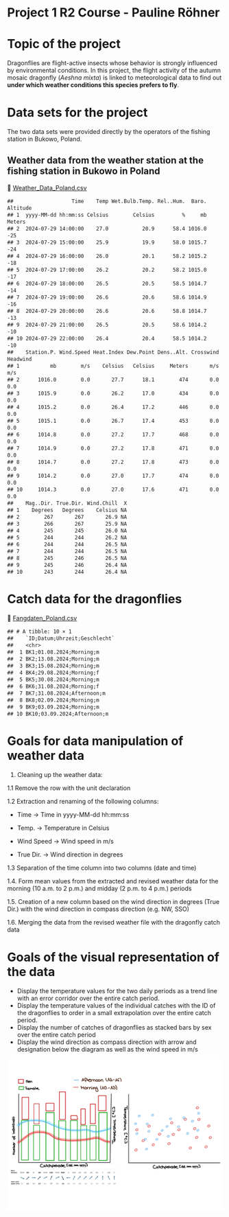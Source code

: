 # Project 1 R2 Course - Pauline Röhner

# Topic of the project

Dragonflies are flight-active insects whose behavior is strongly
influenced by environmental conditions. In this project, the flight
activity of the autumn mosaic dragonfly (*Aeshna mixta*) is linked to
meteorological data to find out **under which weather conditions this
species prefers to fly**.

# Data sets for the project

The two data sets were provided directly by the operators of the fishing
station in Bukowo, Poland.

## Weather data from the weather station at the fishing station in Bukowo in Poland

🔗
[Weather\_Data\_Poland.csv](https://github.com/Dr-Eberle-Zentrum/Data-projects-with-R-and-GitHub/blob/main/Projects/paula0013/Weather_Data_Poland.csv)

    ##                   Time    Temp Wet.Bulb.Temp. Rel..Hum.  Baro. Altitude
    ## 1  yyyy-MM-dd hh:mm:ss Celsius        Celsius         %     mb   Meters
    ## 2  2024-07-29 14:00:00    27.0           20.9      58.4 1016.0      -25
    ## 3  2024-07-29 15:00:00    25.9           19.9      58.0 1015.7      -24
    ## 4  2024-07-29 16:00:00    26.0           20.1      58.2 1015.2      -18
    ## 5  2024-07-29 17:00:00    26.2           20.2      58.2 1015.0      -17
    ## 6  2024-07-29 18:00:00    26.5           20.5      58.5 1014.7      -14
    ## 7  2024-07-29 19:00:00    26.6           20.6      58.6 1014.9      -16
    ## 8  2024-07-29 20:00:00    26.6           20.6      58.8 1014.7      -13
    ## 9  2024-07-29 21:00:00    26.5           20.5      58.6 1014.2      -10
    ## 10 2024-07-29 22:00:00    26.4           20.4      58.5 1014.2      -10
    ##    Station.P. Wind.Speed Heat.Index Dew.Point Dens..Alt. Crosswind Headwind
    ## 1          mb        m/s    Celsius   Celsius     Meters       m/s      m/s
    ## 2      1016.0        0.0       27.7      18.1        474       0.0      0.0
    ## 3      1015.9        0.0       26.2      17.0        434       0.0      0.0
    ## 4      1015.2        0.0       26.4      17.2        446       0.0      0.0
    ## 5      1015.1        0.0       26.7      17.4        453       0.0      0.0
    ## 6      1014.8        0.0       27.2      17.7        468       0.0      0.0
    ## 7      1014.9        0.0       27.2      17.8        471       0.0      0.0
    ## 8      1014.7        0.0       27.2      17.8        473       0.0      0.0
    ## 9      1014.2        0.0       27.0      17.7        474       0.0      0.0
    ## 10     1014.3        0.0       27.0      17.6        471       0.0      0.0
    ##    Mag..Dir. True.Dir. Wind.Chill  X
    ## 1    Degrees   Degrees    Celsius NA
    ## 2        267       267       26.9 NA
    ## 3        266       267       25.9 NA
    ## 4        245       245       26.0 NA
    ## 5        244       244       26.2 NA
    ## 6        244       244       26.5 NA
    ## 7        244       244       26.5 NA
    ## 8        245       246       26.5 NA
    ## 9        245       246       26.4 NA
    ## 10       243       244       26.4 NA

# Catch data for the dragonflies

🔗
[Fangdaten\_Poland.csv](https://github.com/Dr-Eberle-Zentrum/Data-projects-with-R-and-GitHub/blob/main/Projects/paula0013/Fangdaten_Poland.csv)

    ## # A tibble: 10 × 1
    ##    `ID;Datum;Uhrzeit;Geschlecht`
    ##    <chr>                        
    ##  1 BK1;01.08.2024;Morning;m     
    ##  2 BK2;13.08.2024;Morning;m     
    ##  3 BK3;15.08.2024;Morning;m     
    ##  4 BK4;29.08.2024;Morning;f     
    ##  5 BK5;30.08.2024;Morning;m     
    ##  6 BK6;31.08.2024;Morning;f     
    ##  7 BK7;31.08.2024;Afternoon;m   
    ##  8 BK8;02.09.2024;Morning;m     
    ##  9 BK9;03.09.2024;Morning;m     
    ## 10 BK10;03.09.2024;Afternoon;m

# Goals for data manipulation of weather data

1.  Cleaning up the weather data:

1.1 Remove the row with the unit declaration

1.2 Extraction and renaming of the following columns:

-   Time -&gt; Time in yyyy-MM-dd hh:mm:ss

-   Temp. -&gt; Temperature in Celsius

-   Wind Speed -&gt; Wind speed in m/s

-   True Dir. -&gt; Wind direction in degrees

1.3 Separation of the time column into two columns (date and time)

1.4. Form mean values from the extracted and revised weather data for
the morning (10 a.m. to 2 p.m.) and midday (2 p.m. to 4 p.m.) periods

1.5. Creation of a new column based on the wind direction in degrees
(True Dir.) with the wind direction in compass direction (e.g. NW, SSO)

1.6. Merging the data from the revised weather file with the dragonfly
catch data

# Goals of the visual representation of the data

-   Display the temperature values for the two daily periods as a trend
    line with an error corridor over the entire catch period.
-   Display the temperature values of the individual catches with the ID
    of the dragonflies to order in a small extrapolation over the entire
    catch period.
-   Display the number of catches of dragonflies as stacked bars by sex
    over the entire catch period
-   Display the wind direction as compass direction with arrow and
    designation below the diagram as well as the wind speed in m/s

![](https://raw.githubusercontent.com/Dr-Eberle-Zentrum/Data-projects-with-R-and-GitHub/main/Projects/paula0013/Visualization_dragonflies.jpeg)
